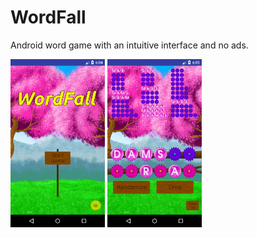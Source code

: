 # WordFall
Android word game with an intuitive interface and no ads. 

<img src="https://github.com/idrios/WordMash/blob/master/Screenshot_1535997891.png" width="30%" height="30%"/>
<img src="https://github.com/idrios/WordMash/blob/master/Screenshot_1535997938.png" width="30%" height="30%"/>
